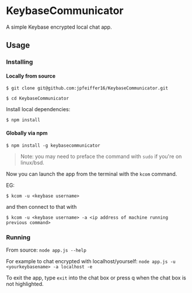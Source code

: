 # KeybaseCommunicator
A simple Keybase encrypted local chat app.

## Usage

### Installing

#### Locally from source
`$ git clone git@github.com:jpfeiffer16/KeybaseCommunicator.git`

`$ cd KeybaseCommunicator`

Install local dependencies:

`$ npm install`

#### Globally via npm

`$ npm install -g keybasecommunicator`

> Note: you may need to preface the command with `sudo` if you're on linux/bsd.

Now you can launch the app from the terminal with the `kcom` command.

EG:

`$ kcom -u <keybase username>`

and then connect to that with

`$ kcom -u <keybase username> -a <ip address of machine running previous command>`

### Running
From source: `node app.js --help`

For example to chat encrypted with localhost/yourself: `node app.js -u <yourkeybasename> -a localhost -e`

To exit the app, type `exit` into the chat box or press q when the chat box is not highlighted.
